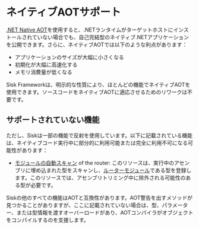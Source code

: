# ネイティブAOTサポート

[.NET Native AOT](https://learn.microsoft.com/en-us/dotnet/core/deploying/native-aot/)を使用すると、.NETランタイムがターゲットホストにインストールされていない場合でも、自己完結型のネイティブ.NETアプリケーションを公開できます。さらに、ネイティブAOTでは以下のような利点があります：

- アプリケーションのサイズが大幅に小さくなる
- 初期化が大幅に高速化する
- メモリ消費量が低くなる

Sisk Frameworkは、明示的な性質により、ほとんどの機能でネイティブAOTを使用できます。ソースコードをネイティブAOTに適応させるためのリワークは不要です。

## サポートされていない機能

ただし、Siskは一部の機能で反射を使用しています。以下に記載されている機能は、ネイティブコード実行中に部分的に利用可能または完全に利用不可になる可能性があります：

- [モジュールの自動スキャン](/api/Sisk.Core.Routing.Router.AutoScanModules) of the router: このリソースは、実行中のアセンブリに埋め込まれた型をスキャンし、[ルーターモジュール](/docs/jp/fundamentals/routing)である型を登録します。このリソースでは、アセンブリトリミング中に除外される可能性のある型が必要です。

Siskの他のすべての機能はAOTと互換性があります。AOT警告を出すメソッドが見つかることがありますが、ここに記載されていない場合は、型、パラメーター、または型情報を渡すオーバーロードがあり、AOTコンパイラがオブジェクトをコンパイルするのを支援します。